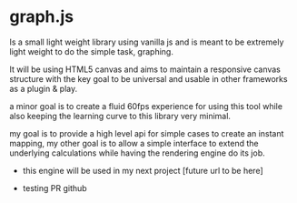 # graph.js

Is a small light weight library using vanilla js and is meant to be extremely light weight to do the simple task, graphing.

It will be using HTML5 canvas and aims to maintain a responsive canvas structure with the key goal to be universal and usable in other frameworks as a plugin & play.

a minor goal is to create a fluid 60fps experience for using this tool while also keeping the learning curve to this library very minimal.

my goal is to provide a high level api for simple cases to create an instant mapping, my other goal is to allow a simple interface to extend the underlying calculations while having the rendering engine do its job.

* this engine will be used in my next project [future url to be here]

* testing PR github

